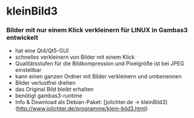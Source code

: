 # kleinBild3
### Bilder mit nur einem Klick verkleinern für LINUX in Gambas3 entwickelt
- hat eine Qt4/Qt5-GUI
- schnelles verkleinern von Bilder mit einem Klick
- Qualitätsstufen für die Bildkompression und Pixelgröße ist bei JPEG einstellbar
- kann einen ganzen Ordner mit Bilder verkleinern und umbenennen
- Bilder verlustfrei drehen
- das Original Bild bleibt erhalten
- benötigt gambas3-runtime
- Info & Download als Debian-Paket: [jolichter.de -> kleinBild3] (http://www.jolichter.de/programme/klein-bild3.html)
